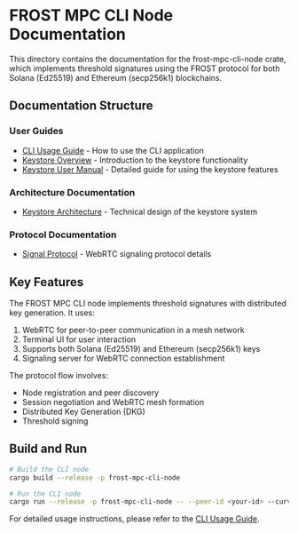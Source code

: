 # FROST MPC CLI Node Documentation

This directory contains the documentation for the frost-mpc-cli-node crate, which implements threshold signatures using the FROST protocol for both Solana (Ed25519) and Ethereum (secp256k1) blockchains.

## Documentation Structure

### User Guides
- [CLI Usage Guide](user_guides/cli_usage.md) - How to use the CLI application
- [Keystore Overview](user_guides/keystore.md) - Introduction to the keystore functionality
- [Keystore User Manual](user_guides/keystore_user_manual.md) - Detailed guide for using the keystore features

### Architecture Documentation
- [Keystore Architecture](architecture/keystore_architecture.md) - Technical design of the keystore system

### Protocol Documentation
- [Signal Protocol](protocol/signal_protocol.md) - WebRTC signaling protocol details

## Key Features

The FROST MPC CLI node implements threshold signatures with distributed key generation. It uses:

1. WebRTC for peer-to-peer communication in a mesh network
2. Terminal UI for user interaction
3. Supports both Solana (Ed25519) and Ethereum (secp256k1) keys
4. Signaling server for WebRTC connection establishment

The protocol flow involves:
- Node registration and peer discovery
- Session negotiation and WebRTC mesh formation
- Distributed Key Generation (DKG)
- Threshold signing

## Build and Run

```bash
# Build the CLI node
cargo build --release -p frost-mpc-cli-node

# Run the CLI node
cargo run --release -p frost-mpc-cli-node -- --peer-id <your-id> --curve <secp256k1|ed25519>
```

For detailed usage instructions, please refer to the [CLI Usage Guide](user_guides/cli_usage.md).